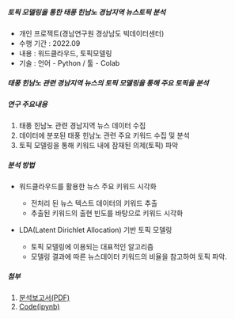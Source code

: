 ##### 토픽 모델링을 통한 태풍 힌남노 경남지역 뉴스토픽 분석
 * 개인 프로젝트(경남연구원 경상남도 빅데이터센터)
 * 수행 기간 : 2022.09
 * 내용 : 워드클라우드, 토픽모델링
 * 기술 : 언어 - Python / 툴 - Colab

##### 태풍 힌남노 관련 경남지역 뉴스의 토픽 모델링을 통해 주요 토픽을 분석

##### 연구 주요내용
 1. 태풍 힌남노 관련 경남지역 뉴스 데이터 수집
 2. 데이터에 분포된 태풍 힌남노 관련 주요 키워드 수집 및 분석
 3. 토픽 모델링을 통해 키워드 내에 잠재된 의제(토픽) 파악

##### 분석 방법
 * 워드클라우드를 활용한 뉴스 주요 키워드 시각화
    * 전처리 된 뉴스 텍스트 데이터의 키워드 추출
    * 추출된 키워드의 출현 빈도를 바탕으로 키워드 시각화

 * LDA(Latent Dirichlet Allocation) 기반 토픽 모델링
    * 토픽 모델링에 이용되는 대표적인 알고리즘
    * 모델링 결과에 따른 뉴스데이터 키워드의 비율을 참고하여 토픽 파악.

##### 첨부
 1. [분석보고서(PDF)](Hinnamno_LDA/보고서.pdf)
 2. [Code(ipynb)](Hinnamno_LDA/code.ipynb)
